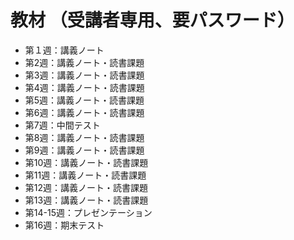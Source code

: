 # 教材 （受講者専用、要パスワード）  
- 第１週：講義ノート  
- 第2週：講義ノート・読書課題  
- 第3週：講義ノート・読書課題  
- 第4週：講義ノート・読書課題  
- 第5週：講義ノート・読書課題  
- 第6週：講義ノート・読書課題  
- 第7週：中間テスト  
- 第8週：講義ノート・読書課題  
- 第9週：講義ノート・読書課題  
- 第10週：講義ノート・読書課題 
- 第11週：講義ノート・読書課題  
- 第12週：講義ノート・読書課題 
- 第13週：講義ノート・読書課題  
- 第14-15週：プレゼンテーション  
- 第16週：期末テスト  
